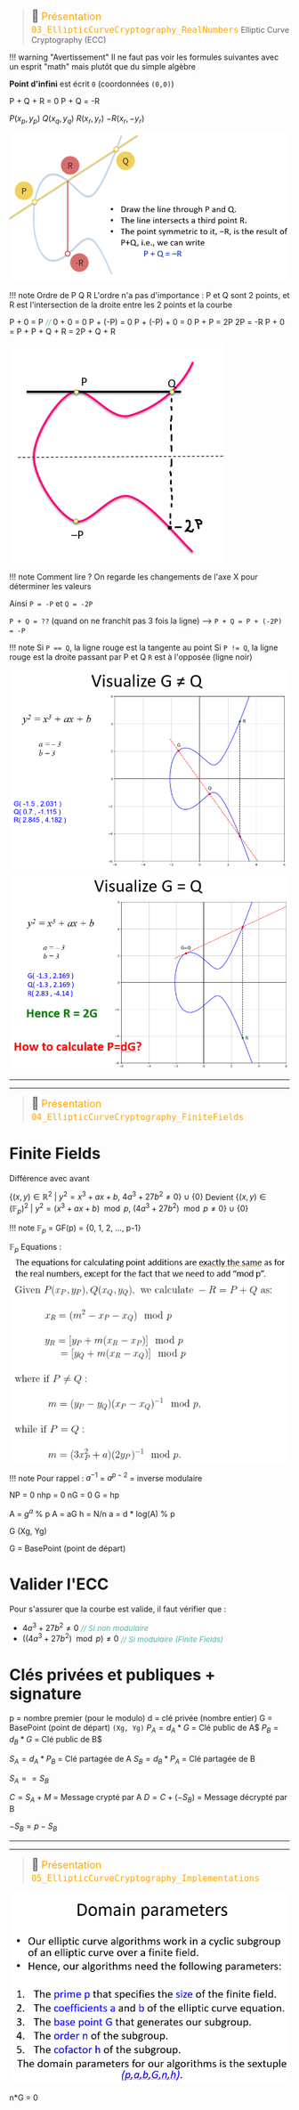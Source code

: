 > <span style="font-size: 1.5em">📖</span> <span style="color: orange; font-size: 1.3em;">Présentation `03_EllipticCurveCryptography_RealNumbers`</span>
> Elliptic Curve Cryptography (ECC)

!!! warning "Avertissement"
    Il ne faut pas voir les formules suivantes avec un esprit "math" mais plutôt que du simple algèbre


**Point d'infini** est écrit `0` (coordonnées `(0,0)`)

P + Q + R = 0
P + Q = -R

$P(x_p, y_p)$
$Q(x_q, y_q)$
$R(x_r, y_r)$
$-R(x_r, -y_r)$

![](Screen/2023-03-09-13-23-31.png)

!!! note Ordre de P Q R
    L'ordre n'a pas d'importance :
    P et Q sont 2 points, et R est l'intersection de la droite entre les 2 points et la courbe

P + 0 = P <span style="color: #46b7ae; font-style: italic; font-size: 0.85rem">// </span> 
0 + 0 = 0
P + (-P) = 0
P + (-P) + 0 = 0
P + P = 2P
2P = -R
P + 0 = P + P + Q + R = 2P + Q + R

![](Screen/2023-03-09-13-57-46.png)

!!! note Comment lire ?
    On regarde les changements de l'axe X pour déterminer les valeurs

Ainsi `P = -P` et `Q = -2P`

`P + Q = ??` (quand on ne franchit pas 3 fois la ligne)
--> `P + Q = P + (-2P) = -P`

!!! note
    Si `P == Q`, la ligne rouge est la tangente au point
    Si `P != Q`, la ligne rouge est la droite passant par P et Q
    `R` est à l'opposée (ligne noir)

![](Screen/2023-03-09-15-09-07.png)
![](Screen/2023-03-09-15-11-46.png)


-----------------------
-----------------------

> <span style="font-size: 1.5em">📖</span> <span style="color: orange; font-size: 1.3em;">Présentation `04_EllipticCurveCryptography_FiniteFields`</span>



# Finite Fields
Différence avec avant

$\left\{ (x,y)\in\mathbb{R}^2 ~|~ y^2 = x^3+ax+b,~ 4a^3+27b^2\ne 0\right\} ~\cup~\{0\}$
Devient
$\left\{ (x,y)\in(\mathbb{F}_p)^2 ~|~ y^2 = (x^3+ax+b)\mod p, ~ (4a^3+27b^2)\mod p\ne 0\right\}~\cup~\{0\}$

!!! note
    $\mathbb{F}_p$ = GF(p) = {0, 1, 2, ..., p-1}


$\mathbb{F}_p$ Equations :
![](Screen/2023-03-16-13-44-42.png)

!!! note
    Pour rappel : $a^{-1}$ = $a^{p-2}$ = inverse modulaire



NP = 0
nhp = 0
nG = 0
G = hp

A = $g^a$ % p
A = aG
h = N/n
a = d * log(A) % p

G (Xg, Yg)

G = BasePoint (point de départ)

# Valider l'ECC
Pour s'assurer que la courbe est valide, il faut vérifier que :
- $4a^3+27b^2\ne 0$ <span style="color: #46b7ae; font-style: italic; font-size: 0.85rem">// Si non modulaire</span> 
- $((4a^3+27b^2)\mod p)\ne 0$ <span style="color: #46b7ae; font-style: italic; font-size: 0.85rem">// Si modulaire (Finite Fields)</span>

# Clés privées et publiques + signature

p = nombre premier (pour le modulo)
d = clé privée (nombre entier)
G = BasePoint (point de départ) `(Xg, Yg)`
$P_A = d_A * G$ = Clé public de A$
$P_B = d_B * G$ = Clé public de B$

$S_A = d_A * P_B$ = Clé partagée de A
$S_B = d_B * P_A$ = Clé partagée de B

$S_A == S_B$

$C = S_A + M$ = Message crypté par A
$D = C + (-S_B)$ = Message décrypté par B

$-S_B = p - S_B$

-----------------------
-----------------------

> <span style="font-size: 1.5em">📖</span> <span style="color: orange; font-size: 1.3em;">Présentation `05_EllipticCurveCryptography_Implementations`</span>

![](Screen/2023-03-23-13-11-11.png)

n*G = 0
